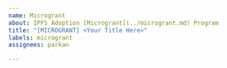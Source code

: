 ```yaml
---
name: Microgrant
about: IPFS Adoption [Microgrant](../microgrant.md) Program
title: "[MICROGRANT] <Your Title Here>"
labels: microgrant
assignees: parkan

---
```



